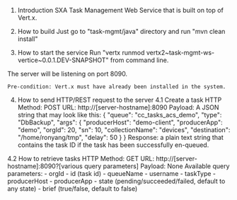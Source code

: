 1. Introduction
SXA Task Management Web Service that is built on top of Vert.x.

2. How to build
Just go to "task-mgmt/java" directory and run "mvn clean install"

3. How to start the service
Run "vertx runmod vertx2~task-mgmt-ws-vertice~0.0.1.DEV-SNAPSHOT" from command line.

The server will be listening on port 8090.

    Pre-condition: Vert.x must have already been installed in the system.

4. How to send HTTP/REST request to the server
4.1 Create a task
 HTTP Method: POST
 URL: http://[server-hostname]:8090
 Payload:   A JSON string that may look like this:
 {
     "queue": "cc_tasks_acs_demo",
     "type": "DbBackup",
     "args": {
             "producerHost": "demo-client",
             "producerApp": "demo",
             "orgId": 20,
             "sn": 10,
             "collectionName": "devices",
             "destination": "/home/ronyang/tmp",
             "delay": 50
     }
 }
 Response: a plain text string that contains the task ID if the task has been successfully en-queued.

4.2 How to retrieve tasks
 HTTP Method: GET
 URL: http://[server-hostname]:8090?[various query parameters]
 Payload:   None
 Available query parameters:
            - orgId
            - id   (task id)
            - queueName
            - username
            - taskType
            - producerHost
            - producerApp
            - state (pending/succeeded/failed, default to any state)
            - brief (true/false, default to false)
